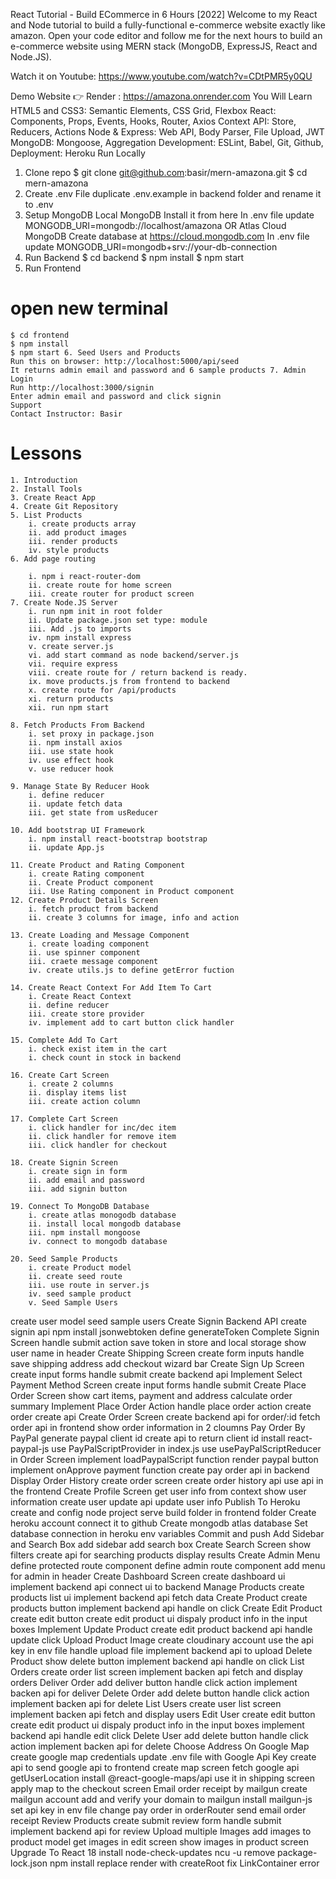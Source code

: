 React Tutorial - Build ECommerce in 6 Hours [2022]
Welcome to my React and Node tutorial to build a fully-functional e-commerce website exactly like amazon. Open your code editor and follow me for the next hours to build an e-commerce website using MERN stack (MongoDB, ExpressJS, React and Node.JS).

Watch it on Youtube: https://www.youtube.com/watch?v=CDtPMR5y0QU

Demo Website
👉 Render : https://amazona.onrender.com
You Will Learn
HTML5 and CSS3: Semantic Elements, CSS Grid, Flexbox
React: Components, Props, Events, Hooks, Router, Axios
Context API: Store, Reducers, Actions
Node & Express: Web API, Body Parser, File Upload, JWT
MongoDB: Mongoose, Aggregation
Development: ESLint, Babel, Git, Github,
Deployment: Heroku
Run Locally

1. Clone repo
   $ git clone git@github.com:basir/mern-amazona.git
   $ cd mern-amazona
2. Create .env File
   duplicate .env.example in backend folder and rename it to .env
3. Setup MongoDB
   Local MongoDB
   Install it from here
   In .env file update MONGODB_URI=mongodb://localhost/amazona
   OR Atlas Cloud MongoDB
   Create database at https://cloud.mongodb.com
   In .env file update MONGODB_URI=mongodb+srv://your-db-connection
4. Run Backend
   $ cd backend
   $ npm install
   $ npm start
5. Run Frontend

# open new terminal

    $ cd frontend
    $ npm install
    $ npm start 6. Seed Users and Products
    Run this on browser: http://localhost:5000/api/seed
    It returns admin email and password and 6 sample products 7. Admin Login
    Run http://localhost:3000/signin
    Enter admin email and password and click signin
    Support
    Contact Instructor: Basir

# Lessons

    1. Introduction
    2. Install Tools
    3. Create React App
    4. Create Git Repository
    5. List Products
        i. create products array
        ii. add product images
        iii. render products
        iv. style products
    6. Add page routing

        i. npm i react-router-dom
        ii. create route for home screen
        iii. create router for product screen
    7. Create Node.JS Server
        i. run npm init in root folder
        ii. Update package.json set type: module
        iii. Add .js to imports
        iv. npm install express
        v. create server.js
        vi. add start command as node backend/server.js
        vii. require express
        viii. create route for / return backend is ready.
        ix. move products.js from frontend to backend
        x. create route for /api/products
        xi. return products
        xii. run npm start

    8. Fetch Products From Backend
        i. set proxy in package.json
        ii. npm install axios
        iii. use state hook
        iv. use effect hook
        v. use reducer hook

    9. Manage State By Reducer Hook
        i. define reducer
        ii. update fetch data
        iii. get state from usReducer

    10. Add bootstrap UI Framework
        i. npm install react-bootstrap bootstrap
        ii. update App.js

    11. Create Product and Rating Component
        i. create Rating component
        ii. Create Product component
        iii. Use Rating component in Product component
    12. Create Product Details Screen
        i. fetch product from backend
        ii. create 3 columns for image, info and action

    13. Create Loading and Message Component
        i. create loading component
        ii. use spinner component
        iii. craete message component
        iv. create utils.js to define getError fuction

    14. Create React Context For Add Item To Cart
        i. Create React Context
        ii. define reducer
        iii. create store provider
        iv. implement add to cart button click handler

    15. Complete Add To Cart
        i. check exist item in the cart
        i. check count in stock in backend

    16. Create Cart Screen
        i. create 2 columns
        ii. display items list
        iii. create action column

    17. Complete Cart Screen
        i. click handler for inc/dec item
        ii. click handler for remove item
        iii. click handler for checkout

    18. Create Signin Screen
        i. create sign in form
        ii. add email and password
        iii. add signin button

    19. Connect To MongoDB Database
        i. create atlas monogodb database
        ii. install local mongodb database
        iii. npm install mongoose
        iv. connect to mongodb database

    20. Seed Sample Products
        i. create Product model
        ii. create seed route
        iii. use route in server.js
        iv. seed sample product
        v. Seed Sample Users

create user model
seed sample users
Create Signin Backend API
create signin api
npm install jsonwebtoken
define generateToken
Complete Signin Screen
handle submit action
save token in store and local storage
show user name in header
Create Shipping Screen
create form inputs
handle save shipping address
add checkout wizard bar
Create Sign Up Screen
create input forms
handle submit
create backend api
Implement Select Payment Method Screen
create input forms
handle submit
Create Place Order Screen
show cart items, payment and address
calculate order summary
Implement Place Order Action
handle place order action
create order create api
Create Order Screen
create backend api for order/:id
fetch order api in frontend
show order information in 2 cloumns
Pay Order By PayPal
generate paypal client id
create api to return client id
install react-paypal-js
use PayPalScriptProvider in index.js
use usePayPalScriptReducer in Order Screen
implement loadPaypalScript function
render paypal button
implement onApprove payment function
create pay order api in backend
Display Order History
create order screen
create order history api
use api in the frontend
Create Profile Screen
get user info from context
show user information
create user update api
update user info
Publish To Heroku
create and config node project
serve build folder in frontend folder
Create heroku account
connect it to github
Create mongodb atlas database
Set database connection in heroku env variables
Commit and push
Add Sidebar and Search Box
add sidebar
add search box
Create Search Screen
show filters
create api for searching products
display results
Create Admin Menu
define protected route component
define admin route component
add menu for admin in header
Create Dashboard Screen
create dashboard ui
implement backend api
connect ui to backend
Manage Products
create products list ui
implement backend api
fetch data
Create Product
create products button
implement backend api
handle on click
Create Edit Product
create edit button
create edit product ui
dispaly product info in the input boxes
Implement Update Product
create edit product backend api
handle update click
Upload Product Image
create cloudinary account
use the api key in env file
handle upload file
implement backend api to upload
Delete Product
show delete button
implement backend api
handle on click
List Orders
create order list screen
implement backen api
fetch and display orders
Deliver Order
add deliver button
handle click action
implement backen api for deliver
Delete Order
add delete button
handle click action
implement backen api for delete
List Users
create user list screen
implement backen api
fetch and display users
Edit User
create edit button
create edit product ui
dispaly product info in the input boxes
implement backend api
handle edit click
Delete User
add delete button
handle click action
implement backen api for delete
Choose Address On Google Map
create google map credentials
update .env file with Google Api Key
create api to send google api to frontend
create map screen
fetch google api
getUserLocation
install @react-google-maps/api
use it in shipping screen
apply map to the checkout screen
Email order receipt by mailgun
create mailgun account
add and verify your domain to mailgun
install mailgun-js
set api key in env file
change pay order in orderRouter
send email order receipt
Review Products
create submit review form
handle submit
implement backend api for review
Upload multiple Images
add images to product model
get images in edit screen
show images in product screen
Upgrade To React 18
install node-check-updates
ncu -u
remove package-lock.json
npm install
replace render with createRoot
fix LinkContainer error
